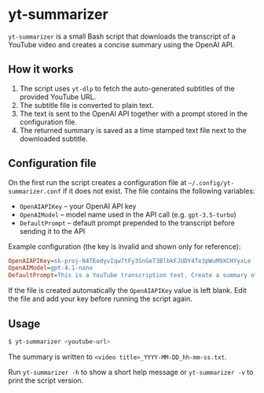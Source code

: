 # yt-summarizer

`yt-summarizer` is a small Bash script that downloads the transcript of a YouTube video and creates a concise summary using the OpenAI API.

## How it works

1. The script uses `yt-dlp` to fetch the auto-generated subtitles of the provided YouTube URL.
2. The subtitle file is converted to plain text.
3. The text is sent to the OpenAI API together with a prompt stored in the configuration file.
4. The returned summary is saved as a time stamped text file next to the downloaded subtitle.

## Configuration file

On the first run the script creates a configuration file at `~/.config/yt-summarizer.conf` if it does not exist. The file contains the following variables:

- `OpenAIAPIKey` – your OpenAI API key
- `OpenAIModel` – model name used in the API call (e.g. `gpt-3.5-turbo`)
- `DefaultPrompt` – default prompt prepended to the transcript before sending it to the API

Example configuration (the key is invalid and shown only for reference):

```ini
OpenAIAPIKey=sk-proj-N4TEodyvIqw7tFy3SnGeT3BlbkFJUDY4Te3pWuM9XCHYyxLe
OpenAIModel=gpt-4.1-nano
DefaultPrompt=This is a YouTube transcription text. Create a summary of this transcription in the language of the transcription. Make the text look like it was written by a human. Be serious, but use a casual tone, focusing on the important aspects of the text. Add timestamps and a brief title (between parenthesis) about the paragraph subject before each paragraph.
```

If the file is created automatically the `OpenAIAPIKey` value is left blank. Edit the file and add your key before running the script again.

## Usage

```bash
$ yt-summarizer <youtube-url>
```

The summary is written to `<video title>_YYYY-MM-DD_hh-mm-ss.txt`.

Run `yt-summarizer -h` to show a short help message or `yt-summarizer -v` to print the script version.

